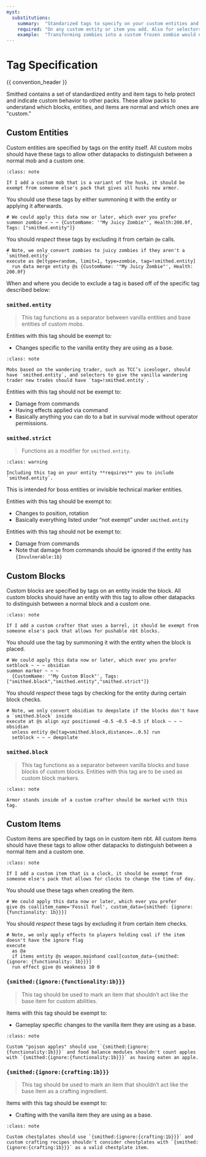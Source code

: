 ```yaml
---
myst:
  substitutions:
    summary:  "Standarized tags to specify on your custom entities and items"
    required: "On any custom entity or item you add. Also for selectors selecting arbitrary entities"
    example:  "Transforming zombies into a custom frozen zombie would need a `smithed.entity` tag"
---
```


# Tag Specification
{{ convention_header }}

Smithed contains a set of standardized entity and item tags to help protect and indicate custom behavior to other packs. These allow packs to understand which blocks, entities, and items are normal and which ones are "custom."

## Custom Entities
Custom entities are specified by tags on the entity itself. All custom mobs should have these tags to allow other datapacks to distinguish between a normal mob and a custom one.
```{admonition} Example
:class: note

If I add a custom mob that is a variant of the husk, it should be exempt from someone else's pack that gives all husks new armor.
```

You should use these tags by either summoning it with the entity or applying it afterwards.
```mcfunction
# We could apply this data now or later, which ever you prefer
summon zombie ~ ~ ~ {CustomName: '"My Juicy Zombie"', Health:200.0f, Tags: ["smithed.entity"]}
```
You should *respect* these tags by excluding it from certain `@e` calls.
```mcfunction
# Note, we only convert zombies to juicy zombies if they aren't a `smithed.entity`
execute as @e[type=random, limit=1, type=zombie, tag=!smithed.entity]
  run data merge entity @s {CustomName: '"My Juicy Zombie"', Health: 200.0f}
```

When and where you decide to exclude a tag is based off of the specific tag described below:

### `smithed.entity`
> This tag functions as a separator between vanilla entities and base entities of custom mobs. 

Entities with this tag should be exempt to: 
  - Changes specific to the vanilla entity they are using as a base. 

```{admonition} Example
:class: note

Mobs based on the wandering trader, such as TCC’s iceologer, should have `smithed.entity`, and selectors to give the vanilla wandering trader new trades should have `tag=!smithed.entity`.
```

Entities with this tag should not be exempt to: 
  - Damage from commands 
  - Having effects applied via command 
  - Basically anything you can do to a bat in survival mode without operator permissions.

### `smithed.strict`
> Functions as a modifier for `smithed.entity`.
```{admonition} Warning
:class: warning

Including this tag on your entity **requires** you to include `smithed.entity`.
```

This is intended for boss entities or invisible technical marker entities.

Entities with this tag should be exempt to:
  - Changes to position, rotation
   - Basically everything listed under “not exempt” under `smithed.entity`

Entities with this tag should not be exempt to:
  - Damage from commands
  - Note that damage from commands should be ignored if the entity has `{Invulnerable:1b}`

## Custom Blocks
Custom blocks are specified by tags on an entity inside the block. All custom blocks should have an entity with this tag to allow other datapacks to distinguish between a normal block and a custom one.
```{admonition} Example
:class: note

If I add a custom crafter that uses a barrel, it should be exempt from someone else's pack that allows for pushable nbt blocks.
```
You should use the tag by summoning it with the entity when the block is placed.
```mcfunction
# We could apply this data now or later, which ever you prefer
setblock ~ ~ ~ obsidian
summon marker ~ ~ ~  
  {CustomName: '"My Custom Block"', Tags: ["smithed.block","smithed.entity","smithed.strict"]}
```
You should *respect* these tags by checking for the entity during certain block checks.
```mcfunction
# Note, we only convert obsidian to deepslate if the blocks don't have a `smithed.block` inside
execute at @s align xyz positioned ~0.5 ~0.5 ~0.5 if block ~ ~ ~ obsidian 
  unless entity @e[tag=smithed.block,distance=..0.5] run 
  setblock ~ ~ ~ deepslate
```
### `smithed.block`
> This tag functions as a separator between vanilla blocks and base blocks of custom blocks. 
Entities with this tag are to be used as custom block markers. 
```{admonition} Example
:class: note

Armor stands inside of a custom crafter should be marked with this tag.
```

## Custom Items
Custom items are specified by tags on in custom item nbt. All custom items should have these tags to allow other datapacks to distinguish between a normal item and a custom one.
```{admonition} Example
:class: note

If I add a custom item that is a clock, it should be exempt from someone else's pack that allows for clocks to change the time of day.
```

You should use these tags when creating the item.
```mcfunction
# We could apply this data now or later, which ever you prefer
give @s coal[item_name='Fossil Fuel', custom_data={smithed: {ignore: {functionality: 1b}}}]
```
You should *respect* these tags by excluding it from certain item checks.
```mcfunction
# Note, we only apply effects to players holding coal if the item doesn't have the ignore flag
execute
  as @a
  if items entity @s weapon.mainhand coal[custom_data~{smithed: {ignore: {functionality: 1b}}}]
  run effect give @s weakness 10 0
```
### `{smithed:{ignore:{functionality:1b}}}`
> This tag should be used to mark an item that shouldn’t act like the base item for custom abilities.

Items with this tag should be exempt to: 
  - Gameplay specific changes to the vanilla item they are using as a base. 
```{admonition} Example
:class: note

Custom "poison apples" should use `{smithed:{ignore:{functionality:1b}}}` and food balance modules shouldn't count apples with `{smithed:{ignore:{functionality:1b}}}` as having eaten an apple.
```
### `{smithed:{ignore:{crafting:1b}}}`
> This tag should be used to mark an item that shouldn’t act like the base item as a crafting ingredient.

Items with this tag should be exempt to: 
  - Crafting with the vanilla item they are using as a base. 
```{admonition} Example
:class: note

Custom chestplates should use `{smithed:{ignore:{crafting:1b}}}` and custom crafting recipes shouldn't consider chestplates with `{smithed:{ignore:{crafting:1b}}}` as a valid chestplate item.
```
